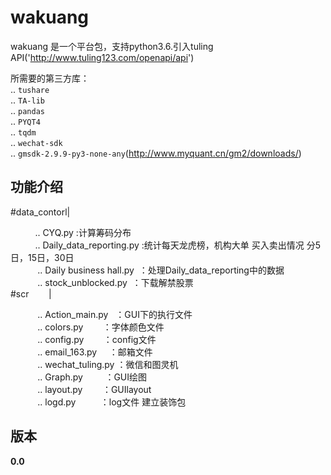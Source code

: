 wakuang
=======

wakuang 是一个平台包，支持python3.6.引入tuling API('http://www.tuling123.com/openapi/api')

所需要的第三方库：  
    .. `tushare`  
    .. `TA-lib`  
    .. `pandas`  
    .. `PYQT4`  
    .. `tqdm`  
    .. `wechat-sdk`  
    .. `gmsdk-2.9.9-py3-none-any`(http://www.myquant.cn/gm2/downloads/)  
    
功能介绍
--------

#data_contorl|  

            .. CYQ.py :计算筹码分布  
            .. Daily_data_reporting.py :统计每天龙虎榜，机构大单 买入卖出情况 分5 日，15日，30日  
            .. Daily business hall.py  ：处理Daily_data_reporting中的数据  
            .. stock_unblocked.py  ：下载解禁股票  
#scr         |  

            .. Action_main.py   ：GUI下的执行文件  
            .. colors.py        ：字体颜色文件  
            .. config.py        ：config文件  
            .. email_163.py     ：邮箱文件  
            .. wechat_tuling.py ：微信和图灵机  
            .. Graph.py         ：GUI绘图  
            .. layout.py        ：GUIlayout  
            .. logd.py          ：log文件 建立装饰包 
            
版本             
---
**0.0**
~~~~


